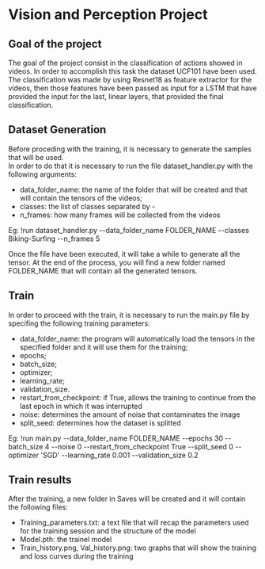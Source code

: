 # Vision and Perception Project
## Goal of the project
The goal of the project consist in the classification of actions showed in videos.
In order to accomplish this task the dataset UCF101 have been used.  
The classification was made by using Resnet18 as feature extractor for the videos, then those features have been passed as input for a LSTM that have provided the input for the last, linear layers, that provided the final classification.
## Dataset Generation
Before proceding with the training, it is necessary to generate the samples that will be used.  
In order to do that it is necessary to run the file dataset_handler.py with the following arguments:
* data_folder_name: the name of the folder that will be created and that will contain the tensors of the videos;
* classes: the list of classes separated by -
* n_frames: how many frames will be collected from the videos

Eg: !run dataset_handler.py --data_folder_name FOLDER_NAME --classes Biking-Surfing --n_frames 5

Once the file have been executed, it will take a while to generate all the tensor. At the end of the process, you will find a new folder named FOLDER_NAME that will contain all the generated tensors.
## Train
In order to proceed with the train, it is necessary to run the main.py file by specifing the following training parameters:  
* data_folder_name: the program will automatically load the tensors in the specified folder and it will use them for the training;
* epochs;
* batch_size;
* optimizer;
* learning_rate;
* validation_size.  
* restart_from_checkpoint: if True, allows the training to continue from the last epoch in which it was interrupted
* noise: determines the amount of noise that contaminates the image
* split_seed: determines how the dataset is splitted
 
Eg: !run main.py --data_folder_name FOLDER_NAME --epochs 30 --batch_size 4 --noise 0 --restart_from_checkpoint True --split_seed 0 --optimizer 'SGD' --learning_rate 0.001 --validation_size 0.2

## Train results
After the training, a new folder in Saves will be created and it will contain the following files:
* Training_parameters.txt: a text file that will recap the parameters used for the training session and the structure of the model
* Model.pth: the trainel model
* Train_history.png, Val_history.png: two graphs that will show the training and loss curves during the training


